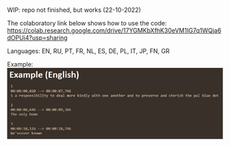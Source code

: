 WIP: repo not finished, but works (22-10-2022)

The colaboratory link below shows how to use the code:
https://colab.research.google.com/drive/17YGMKbXfhK30eVM1IG7q1WQja6dOPUi4?usp=sharing

Languages:
EN, RU, PT, FR, NL, ES, DE, PL, IT, JP, FN, GR

Example:
![Example](TranscriptionFirstExample.png)
